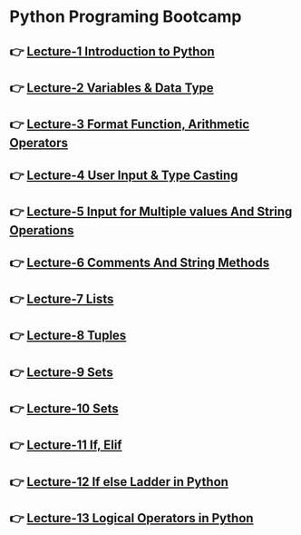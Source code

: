 # Python Programing Bootcamp

## 👉 [Lecture-1 Introduction to Python](/lecture-1/lecture1.md)

## 👉 [Lecture-2 Variables & Data Type](/lecture-2/lecture-2.md)

## 👉 [Lecture-3 Format Function, Arithmetic Operators](/lecture-3/lecture-3.md)

## 👉 [Lecture-4 User Input & Type Casting](/lecture-4/lecture-4.md)

## 👉 [Lecture-5 Input for Multiple values And String Operations](/lecture-5/lecture-5.md)

## 👉 [Lecture-6 Comments And String Methods](/lecture-6/lecture-6.md)

## 👉 [Lecture-7 Lists](/lecture-7/lecture-7.md)

## 👉 [Lecture-8 Tuples](/lecture-8/lecture-8.md)

## 👉 [Lecture-9 Sets](/lecture-9/lecture-9.md)

## 👉 [Lecture-10 Sets](/lecture-10/lecture-10.md)

## 👉 [Lecture-11 If, Elif](/lecture-11/lecture-11.md)

## 👉 [Lecture-12 If else Ladder in Python](/lecture-12/lecture-12.md)

## 👉 [Lecture-13 Logical Operators in Python](/lecture-13/lecture-13.md)
